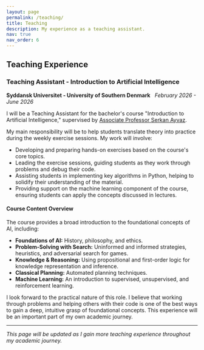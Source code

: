 ```yaml
---
layout: page
permalink: /teaching/
title: Teaching
description: My experience as a teaching assistant.
nav: true
nav_order: 6
---
```


## Teaching Experience

### Teaching Assistant - Introduction to Artificial Intelligence
**Syddansk Universitet - University of Southern Denmark**  
*February 2026 - June 2026*

I will be a Teaching Assistant for the bachelor's course "Introduction to Artificial Intelligence," supervised by [Associate Professor Serkan Ayvaz](https://scholar.google.com/citations?user=ihaclQQAAAAJ&hl=en).

My main responsibility will be to help students translate theory into practice during the weekly exercise sessions. My work will involve:

-   Developing and preparing hands-on exercises based on the course's core topics.
-   Leading the exercise sessions, guiding students as they work through problems and debug their code.
-   Assisting students in implementing key algorithms in Python, helping to solidify their understanding of the material.
-   Providing support on the machine learning component of the course, ensuring students can apply the concepts discussed in lectures.

#### Course Content Overview
The course provides a broad introduction to the foundational concepts of AI, including:
-   **Foundations of AI:** History, philosophy, and ethics.
-   **Problem-Solving with Search:** Uninformed and informed strategies, heuristics, and adversarial search for games.
-   **Knowledge & Reasoning:** Using propositional and first-order logic for knowledge representation and inference.
-   **Classical Planning:** Automated planning techniques.
-   **Machine Learning:** An introduction to supervised, unsupervised, and reinforcement learning.

I look forward to the practical nature of this role. I believe that working through problems and helping others with their code is one of the best ways to gain a deep, intuitive grasp of foundational concepts. This experience will be an important part of my own academic journey.

---

*This page will be updated as I gain more teaching experience throughout my academic journey.*